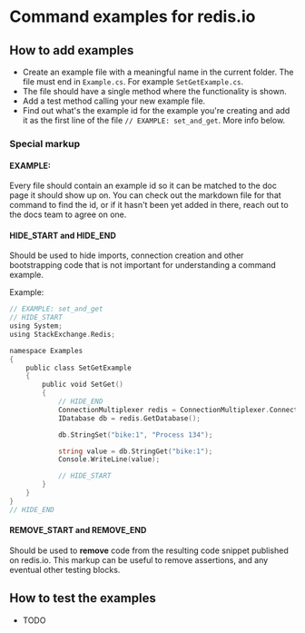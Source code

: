 # Command examples for redis.io

## How to add examples

- Create an example file with a meaningful name in the current folder. The file must end in `Example.cs`. For example `SetGetExample.cs`.
- The file should have a single method where the functionality is shown.
- Add a test method calling your new example file.
- Find out what's the example id for the example you're creating and add it as the first line of the file `// EXAMPLE: set_and_get`. More info below.


### Special markup

#### EXAMPLE:
Every file should contain an example id so it can be matched to the doc page it should show up on. You can check out the markdown file for that command to find the id, or if it hasn't been yet added in there, reach out to the docs team to agree on one.


#### HIDE_START and HIDE_END
Should be used to hide imports, connection creation and other bootstrapping code that is not important
for understanding a command example.

Example:

```go
// EXAMPLE: set_and_get
// HIDE_START
using System;
using StackExchange.Redis;

namespace Examples
{
    public class SetGetExample
    {
        public void SetGet()
        {
            // HIDE_END
            ConnectionMultiplexer redis = ConnectionMultiplexer.Connect("localhost:6379");
            IDatabase db = redis.GetDatabase();

            db.StringSet("bike:1", "Process 134");

            string value = db.StringGet("bike:1");
            Console.WriteLine(value);

            // HIDE_START
        }
    }
}
// HIDE_END
```

#### REMOVE_START and REMOVE_END
Should be used to **remove** code from the resulting code snippet published on redis.io.
This markup can be useful to remove assertions, and any eventual other testing blocks.

## How to test the examples

- TODO

